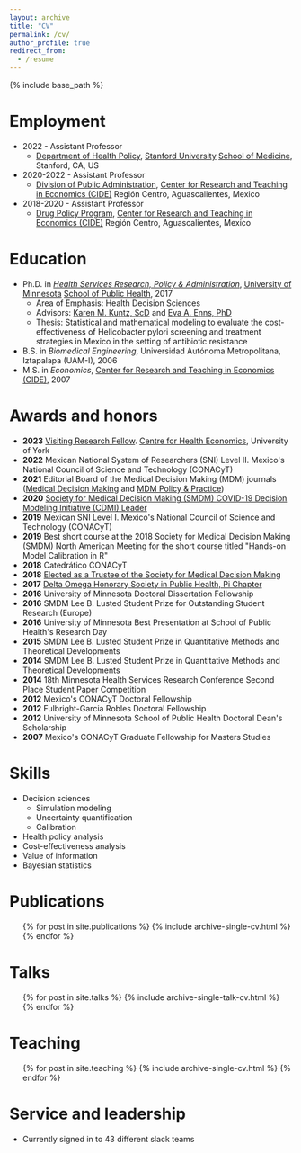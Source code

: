 ```yaml
---
layout: archive
title: "CV"
permalink: /cv/
author_profile: true
redirect_from:
  - /resume
---
```


{% include base_path %}

Employment
======
* 2022 - Assistant Professor
    * [Department of Health Policy](https://healthpolicy.fsi.stanford.edu/content/department-health-policy), [Stanford University](https://www.stanford.edu) [School of Medicine](https://med.stanford.edu), Stanford, CA, US
* 2020-2022 - Assistant Professor
    * [Division of Public Administration](http://www.cide.edu/dap/), [Center for Research and Teaching in Economics (CIDE)](https://www.cide.edu) Región Centro, Aguascalientes, Mexico
* 2018-2020 - Assistant Professor
    * [Drug Policy Program](https://politicadedrogas.org), [Center for Research and Teaching in Economics (CIDE)](https://www.cide.edu) Región Centro, Aguascalientes, Mexico

Education
======
* Ph.D. in [*Health Services Research, Policy & Administration*](https://www.sph.umn.edu/academics/degrees-programs/phd/hsrpa/), [University of Minnesota](http://www.umn.edu) [School of Public Health](https://www.sph.umn.edu), 2017 
    * Area of Emphasis: Health Decision Sciences
    * Advisors: [Karen M. Kuntz, ScD](https://directory.sph.umn.edu/bio/sph-a-z/karen-kuntz) and [Eva A. Enns, PhD](https://directory.sph.umn.edu/bio/sph-a-z/eva-enns)
    * Thesis: Statistical and mathematical modeling to evaluate the cost-effectiveness of Helicobacter pylori screening and treatment strategies in Mexico in the setting of antibiotic resistance
* B.S. in *Biomedical Engineering*, Universidad Autónoma Metropolitana, Iztapalapa (UAM-I), 2006
* M.S. in *Economics*, [Center for Research and Teaching in Economics (CIDE)](www.cide.edu), 2007

Awards and honors
======
* **2023** [Visiting Research Fellow](https://www.york.ac.uk/che/news/news-2022/che-research-fellowships-award-2022/). [Centre for Health Economics](https://www.york.ac.uk/che/), University of York
* **2022** Mexican National System of Researchers (SNI) Level II. Mexico's National Council of Science and Technology (CONACyT)
* **2021** Editorial Board of the Medical Decision Making (MDM) journals ([Medical Decision Making](https://journals.sagepub.com/home/mdm) and [MDM Policy & Practice](https://journals.sagepub.com/home/mpp))
* **2020** [Society for Medical Decision Making (SMDM) COVID-19 Decision Modeling Initiative (CDMI) Leader](https://nursing.jhu.edu/alumni-giving/giving/covid-decision-modeling/smdm-covid-19-decision-modeling-grant.html)
* **2019** Mexican SNI Level I. Mexico's National Council of Science and Technology (CONACyT)
* **2019** Best short course at the 2018 Society for Medical Decision Making (SMDM) North American Meeting for the short course titled "Hands-on Model Calibration in R"
* **2018** Catedrático CONACyT
* **2018** [Elected as a Trustee of the Society for Medical Decision Making](http://smdm.org/news/detail/introducing-the-2018-2019-officers-and-trustees)
* **2017** [Delta Omega Honorary Society in Public Health, Pi Chapter](http://sphalumni.umn.edu/s/1604/01-sph/index.aspx?sid=1604&gid=1&verbiagebuilder=1&pgid=410)
* **2016** University of Minnesota Doctoral Dissertation Fellowship
* **2016** SMDM Lee B. Lusted Student Prize for Outstanding Student Research (Europe)
* **2016** University of Minnesota Best Presentation at School of Public Health's Research Day
* **2015** SMDM Lee B. Lusted Student Prize in Quantitative Methods and Theoretical Developments
* **2014** SMDM Lee B. Lusted Student Prize in Quantitative Methods and Theoretical Developments
* **2014** 18th Minnesota Health Services Research Conference Second Place Student Paper Competition
* **2012** Mexico's CONACyT Doctoral Fellowship
* **2012** Fulbright-Garcia Robles Doctoral Fellowship
* **2012** University of Minnesota School of Public Health Doctoral Dean's Scholarship
* **2007** Mexico's CONACyT Graduate Fellowship for Masters Studies

Skills
======
* Decision sciences
  * Simulation modeling
  * Uncertainty quantification
  * Calibration
* Health policy analysis
* Cost-effectiveness analysis
* Value of information
* Bayesian statistics

Publications
======
  <ul>{% for post in site.publications %}
    {% include archive-single-cv.html %}
  {% endfor %}</ul>
  
Talks
======
  <ul>{% for post in site.talks %}
    {% include archive-single-talk-cv.html %}
  {% endfor %}</ul>
  
Teaching
======
  <ul>{% for post in site.teaching %}
    {% include archive-single-cv.html %}
  {% endfor %}</ul>
  
Service and leadership
======
* Currently signed in to 43 different slack teams
